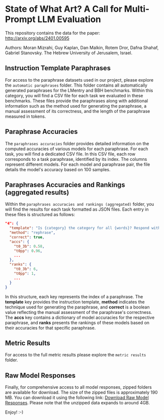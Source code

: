 # State of What Art? A Call for Multi-Prompt LLM Evaluation

This repository contains the data for the paper: http://arxiv.org/abs/2401.00595

Authors: Moran Mizrahi, Guy Kaplan, Dan Malkin, Rotem Dror, Dafna Shahaf, Gabriel Stanovsky.
The Hebrew University of Jerusalem, Israel. 

## Instruction Template Paraphrases

For access to the paraphrase datasets used in our project, please explore the `automatic paraphrases` folder. This folder contains all automatically generated paraphrases for the LMentry and BBH benchmarks. Within this category, you will find a CSV file for each task we evaluated in these benchmarks. These files provide the paraphrases along with additional information such as the method used for generating the paraphrase, a manual assessment of its correctness, and the length of the paraphrase measured in tokens.

## Paraphrase Accuracies

The `paraphrases accuracies` folder provides detailed information on the computed accuracies of various models for each paraphrase. For each task, you will find a dedicated CSV file. In this CSV file, each row corresponds to a task paraphrase, identified by its index. The columns represent different models. For each model and paraphrase pair, the file details the model's accuracy based on 100 samples.

## Paraphrases Accuracies and Rankings (aggregated results)

Within the `paraphrases accuracies and rankings (aggregated)` folder, you will find the results for each task formatted as JSON files. Each entry in these files is structured as follows:

```json
"4": {
  "template": "Is {category} the category for all {words}? Respond with either \"yes\" or \"no\".",
  "method": "rephrase",
  "correct": true,
  "accs": {
    "t0_3b": 0.58,
    "t0pp": 0.96,
    ...
  },
  "ranks": {
    "t0_3b": 6,
    "t0pp": 1,
    ...
  }
}
```
In this structure, each key represents the index of a paraphrase. The **template** key provides the instruction template, **method** indicates the technique used for generating the paraphrase, and **correct** is a boolean value reflecting the manual assessment of the paraphrase's correctness. The **accs** key contains a dictionary of model accuracies for the respective paraphrase, and **ranks** presents the rankings of these models based on their accuracies for that specific paraphrase. 

## Metric Results
For access to the full metric results please explore the `metric results` folder.

## Raw Model Responses

Finally, for comprehensive access to all model responses, zipped folders are available for download. The size of the zipped files is approximately 190 MB. You can download it using the following link: [Download Raw Model Responses](https://www.dropbox.com/scl/fo/y9dd8zbteyf0xrjxdtm3e/h?rlkey=okp52gleuibw72fhe62egr6lp&dl=0). Please note that the unzipped data expands to around 4GB. 

Enjoy! :-)
